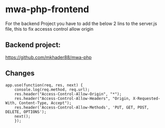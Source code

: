 # mwa-php-frontend

For the backend Project you have to add the below 2 lins to the server.js file, this to fix accesss control allow origin

## Backend project:
 https://github.com/mkhader88/mwa-php

## Changes

```node
app.use(function(req, res, next) {
    console.log(req.method, req.url);
    res.header("Access-Control-Allow-Origin", "*");
    res.header("Access-Control-Allow-Headers", "Origin, X-Requested-With, Content-Type, Accept");
    res.header('Access-Control-Allow-Methods', 'PUT, GET, POST, DELETE, OPTIONS');
    next();
    });
